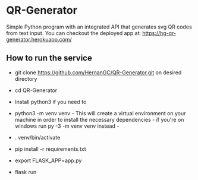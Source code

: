# QR-Generator
Simple Python program with an integrated API that generates svg QR codes from text input.
You can checkout the deployed app at:
https://hg-qr-generator.herokuapp.com/

## How to run the service

- git clone https://github.com/HernanGC/QR-Generator.git on desired directory

- cd QR-Generator
- Install python3 if you need to
- python3 -m venv venv - This will create a virtual environment on your machine in order to install the necessary dependencies - if you're on windows run py -3 -m venv venv instead -
- . venv/bin/activate
- pip install -r requirements.txt
- export FLASK_APP=app.py
- flask run

